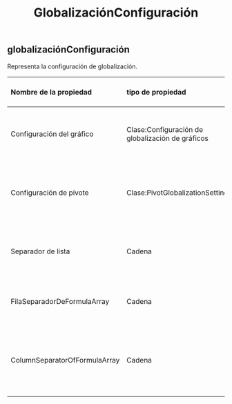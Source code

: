 ﻿---
title: GlobalizaciónConfiguración
second_title: Aspose.Cells Cloud Documen
type: docs
url: /es/specification/model/globalizationsettings/
description: "Aspose.Cells Especificación del modelo de nube: GlobalizationSettings. Maneje sin esfuerzo Excel y otros documentos de hoja de cálculo con funciones como abrir, generar, editar, dividir, fusionar, comparar y convertir."
kwords: Excel, Office, Hoja de cálculo, Cloud REST API, Configuración de globalización
weight: 50
---
## **globalizaciónConfiguración**

 Representa la configuración de globalización.

| Nombre de la propiedad| tipo de propiedad| Anulable| Solo lectura| Valor por defecto| Descripción|
|:- |:- |:- |:- |:- |:- |
| Configuración del gráfico| Clase:Configuración de globalización de gráficos| Verdadero| FALSO|| Obtiene o establece la configuración de globalización para Chart.|
| Configuración de pivote| Clase:PivotGlobalizationSettings| Verdadero| FALSO|| Obtiene o establece la configuración de globalización para la tabla dinámica.|
| Separador de lista| Cadena| Verdadero| FALSO|| Obtiene el separador de lista, parámetros de función, etc.|
| FilaSeparadorDeFormulaArray| Cadena| Verdadero| FALSO|| Obtiene el separador de filas de datos de matriz en la fórmula.|
|ColumnSeparatorOfFormulaArray| Cadena| Verdadero| FALSO|| Obtiene el separador de los elementos de los datos de fila de la matriz en la fórmula.|

